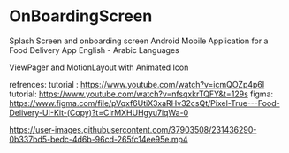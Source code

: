 # OnBoardingScreen
Splash Screen and onboarding screen Android Mobile Application for a Food Delivery App
English - Arabic Languages

ViewPager and MotionLayout with Animated Icon

refrences:
tutorial : https://www.youtube.com/watch?v=icmQOZp4p6I
tutorial: https://www.youtube.com/watch?v=nfsqxkrTQFY&t=129s
figma: https://www.figma.com/file/pVqxf6UtiX3xaRHv32csQt/Pixel-True---Food-Delivery-UI-Kit-(Copy)?t=CIrMXHUHgyu7iqWa-0




https://user-images.githubusercontent.com/37903508/231436290-0b337bd5-bedc-4d6b-96cd-265fc14ee95e.mp4


